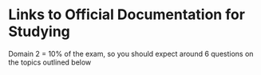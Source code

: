 # Links to Official Documentation for Studying
Domain 2 = 10% of the exam, so you should expect around 6 questions on the topics outlined below
